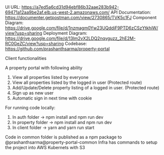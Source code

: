 UI URL: https://a7ed5a6cd31d94ebf86b32aae283b942-69471a12aa9be2af.elb.us-west-2.amazonaws.com/
API Documentation: https://documenter.getpostman.com/view/2730865/TVK5c1FJ
Component Diagram: https://drive.google.com/file/d/1nzmagm0Yw23UQddiF9PTD6zCSzYtkhiW/view?usp=sharing
Deployment Diagram: https://drive.google.com/file/d/13Im2vX2LDQ2nqvguzz_2hE2M-RC0GeZC/view?usp=sharing
Codebase: https://github.com/prashanthsarma/property-portal

Client functionalities

A property portal with following ability
1. View all properties listed by everyone
2. View all properties listed by the logged in user (Protected route)
3. Add/Update/Delete property listing of a logged in user. (Protected route)
4. Sign up as new user
5. Automatic sign in next time with cookie


For running code locally:
1. In auth folder -> npm install and npm run dev
2. In property folder -> npm install and npm run dev
3. In client folder -> yarn and yarn run start

Code in common folder is published as a npm package to @prashanthsarma@property-portal-common
Infra has commands to setup the project into AWS Kubernets with S3
